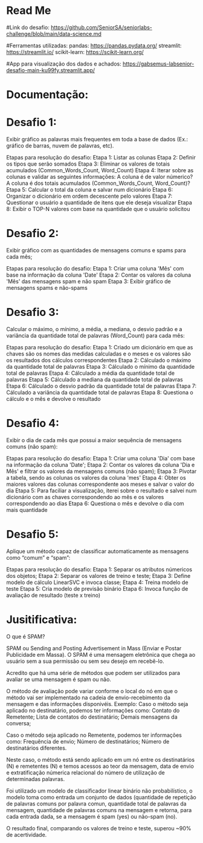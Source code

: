 # Read Me

#Link do desafio: https://github.com/SeniorSA/seniorlabs-challenge/blob/main/data-science.md

#Ferramentas utilizadas: 
  pandas: https://pandas.pydata.org/
  streamlit: https://streamlit.io/
  scikit-learn: https://scikit-learn.org/

#App para visualização dos dados e achados: 
  https://gabsemus-labsenior-desafio-main-ku99fy.streamlit.app/
  
# Documentação:

#  Desafio 1:
Exibir gráfico as palavras mais frequentes em toda a base de dados (Ex.: gráfico de barras, nuvem de palavras, etc).
 
Etapas para resolução do desafio:
  Etapa 1: Listar as colunas
  Etapa 2: Definir os tipos que serão somados
  Etapa 3: Eliminar os valores de totais acumulados (Common_Words_Count, Word_Count)
  Etapa 4: Iterar sobre as colunas e validar as seguintes informações:
           A coluna é de valor númerico?
           A coluna é dos totais acumulados (Common_Words_Count, Word_Count)?
  Etapa 5: Calcular o total da coluna e salvar num dicionário
  Etapa 6: Organizar o dicionário em ordem decescente pelo valores
  Etapa 7: Questionar o usuário a quantidade de itens que ele deseja visualizar
  Etapa 8: Exibir o TOP-N valores com base na quantidade que o usuário solicitou
  
#  Desafio 2:
Exibir gráfico com as quantidades de mensagens comuns e spams para cada mês;
 
Etapas para resolução do desafio:
  Etapa 1: Criar uma coluna 'Mês' com base na informação da coluna 'Date'
  Etapa 2: Contar os valores da coluna 'Mês' das mensagens spam e não spam
  Etapa 3: Exibir gráfico de mensagens spams e não-spams
  
#  Desafio 3:
Calcular o máximo, o mínimo, a média, a mediana, o desvio padrão e a variância da quantidade total de palavras (Word_Count) para cada mês:
 
Etapas para resolução do desafio:
  Etapa 1: Criado um dicionário em que as chaves são os nomes das medidas calculadas e o meses e os valores são os resultados dos cálculos correspondentes
  Etapa 2: Cálculado o máximo da quantidade total de palavras
  Etapa 3: Cálculado o mínimo da quantidade total de palavras
  Etapa 4: Cálculado a média da quantidade total de palavras
  Etapa 5: Cálculado a mediana da quantidade total de palavras
  Etapa 6: Cálculado o desvio padrão da quantidade total de palavras
  Etapa 7: Cálculado a variância da quantidade total de palavras
  Etapa 8: Questiona o cálculo e o mês e devolve o resultado
  
#  Desafio 4:
Exibir o dia de cada mês que possui a maior sequência de mensagens comuns (não spam):
 
Etapas para resolução do desafio:
  Etapa 1: Criar uma coluna 'Dia' com base na informação da coluna 'Date';
  Etapa 2: Contar os valores da coluna 'Dia e Mês' e filtrar os valores da mensagens comuns (não spam);
  Etapa 3: Pivotar a tabela, sendo as colunas os valores da coluna 'mes'
  Etapa 4: Obter os maiores valores das colunas correspondente aos meses e salvar o valor do dia
  Etapa 5: Para faciliar a visualização, iterei sobre o resultado e salvei num dicionário com as chaves correspondendo ao mês e os valores correspondendo ao dias
  Etapa 6: Questiona o mês e devolve o dia com mais quantidade

#  Desafio 5:
Aplique um método capaz de classificar automaticamente as mensagens como “comum” e “spam”:
 
Etapas para resolução do desafio:
  Etapa 1: Separar os atributos númericos dos objetos;
  Etapa 2: Separar os valores de treino e teste;
  Etapa 3: Define modelo de cálculo LinearSVC e invoca classe;
  Etapa 4: Treina modelo de teste
  Etapa 5: Cria modelo de previsão binário
  Etapa 6: Invoca função de avaliação de resultado (teste x treino)

# Jusitificativa:

O que é SPAM?

SPAM ou Sending and Posting Advertisement in Mass (Enviar e Postar Publicidade em Massa).
O SPAM é uma mensagem eletrônica que chega ao usuário sem a sua permissão ou sem seu desejo em recebê-lo.

Acredito que há uma série de métodos que podem ser utilizados para avaliar se uma mensagem é spam ou não.

O método de avaliação pode variar conforme o local do nó em que o método vai ser implementado na cadeia de envio-recebimento da mensagem e das informações disponivéis.
Exemplo:
  Caso o método seja aplicado no destinatário, podemos ter informações como:
    Contato do Remetente;
    Lista de contatos do destinatário;
    Demais mensagens da conversa;

Caso o método seja aplicado no Remetente, podemos ter informações como:
    Frequência de envio;
    Número de destinatários;
    Número de destinatários diferentes.
    
Neste caso, o método está sendo aplicado em um nó entre os destinatários (N) e remetentes (N) e temos acessos ao teor da mensagem, data de envio e extratificação númerica relacional do número de utilização de determinadas palavras.

Foi utilizado um modelo de classificador linear binário não probabilístico, o modelo toma como entrada um conjunto de dados (quantidade de repetição de palavras comuns por palavra comun, quantidade total de palavras da mensagem, quantidade de palavras comuns na mensagem e retorna, para cada entrada dada, se a mensagem é spam (yes) ou não-spam (no).

O resultado final, comparando os valores de treino e teste, superou ~90% de acertividade.
